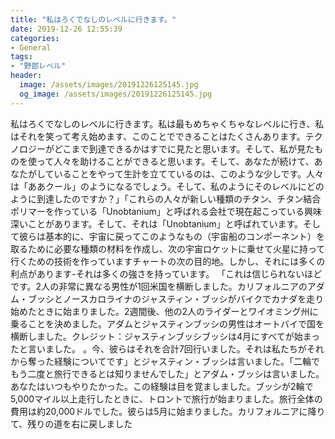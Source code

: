 ```yaml
---
title: "私はろくでなしのレベルに行きます。"
date: 2019-12-26 12:55:39
categories:
- General
tags:
- "野郎レベル"
header:
  image: /assets/images/20191226125145.jpg
  og_image: /assets/images/20191226125145.jpg
---
```


私はろくでなしのレベルに行きます。私は最もめちゃくちゃなレベルに行き、私はそれを笑って考え始めます、このことでできることはたくさんあります。テクノロジーがどこまで到達できるかはすでに見たと思います。そして、私が見たものを使って人々を助けることができると思います。そして、あなたが続けて、あなたがしていることをやって生計を立てているのは、このような少しです。人々は「ああクール」のようになるでしょう。そして、私のようにそのレベルにどのように到達したのですか？」「これらの人々が新しい種類のチタン、チタン結合ポリマーを作っている「Unobtanium」と呼ばれる会社で現在起こっている興味深いことがあります。そして、それは「Unobtanium」と呼ばれています。そして彼らは基本的に、宇宙に戻ってこのようなもの（宇宙船のコンポーネント）を取るために必要な種類の材料を作成し、次の宇宙ロケットに乗せて火星に持って行くための技術を作っていますチャートの次の目的地。しかし、それには多くの利点があります-それは多くの強さを持っています。 「これは信じられないほどです。2人の非常に異なる男性が1回米国を横断しました。カリフォルニアのアダム・ブッシとノースカロライナのジャスティン・ブッシがバイクでカナダを走り始めたときに始まりました。2週間後、他の2人のライダーとワイオミング州に乗ることを決めました。アダムとジャスティンブッシの男性はオートバイで国を横断しました。クレジット：ジャスティンブッシブッシは4月にすべてが始まったと言いました。 。今、彼らはそれを合計7回行いました。それは私たちがそれから奪った経験についてです」とジャスティン・ブッシは言いました。「二輪でもう二度と旅行できるとは知りませんでした」とアダム・ブッシは言いました。あなたはいつもやりたかった。この経験は目を覚ましました。ブッシが2輪で5,000マイル以上走行したときに、トロントで旅行が始まりました。旅行全体の費用は約20,000ドルでした。彼らは5月に始まりました。カリフォルニアに降りて、残りの道を右に戻しました
